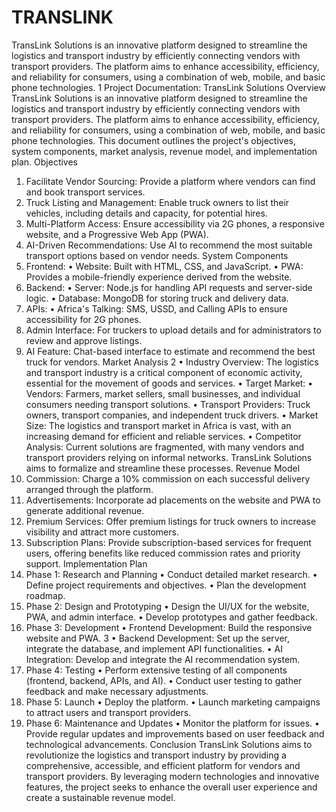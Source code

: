 # TRANSLINK
TransLink Solutions is an innovative platform designed to streamline the logistics and transport industry by efficiently connecting vendors with transport providers. The platform aims to enhance accessibility, efficiency, and reliability for consumers, using a combination of web, mobile, and basic phone technologies.
1
Project Documentation: TransLink Solutions
Overview
TransLink Solutions is an innovative platform designed to streamline the logistics and
transport industry by efficiently connecting vendors with transport providers. The
platform aims to enhance accessibility, efficiency, and reliability for consumers, using a
combination of web, mobile, and basic phone technologies. This document outlines the
project's objectives, system components, market analysis, revenue model, and
implementation plan.
Objectives
1. Facilitate Vendor Sourcing: Provide a platform where vendors can find and
book transport services.
2. Truck Listing and Management: Enable truck owners to list their vehicles,
including details and capacity, for potential hires.
3. Multi-Platform Access: Ensure accessibility via 2G phones, a responsive
website, and a Progressive Web App (PWA).
4. AI-Driven Recommendations: Use AI to recommend the most suitable transport
options based on vendor needs.
System Components
1. Frontend:
• Website: Built with HTML, CSS, and JavaScript.
• PWA: Provides a mobile-friendly experience derived from the website.
2. Backend:
• Server: Node.js for handling API requests and server-side logic.
• Database: MongoDB for storing truck and delivery data.
3. APIs:
• Africa's Talking: SMS, USSD, and Calling APIs to ensure accessibility for
2G phones.
4. Admin Interface: For truckers to upload details and for administrators to review
and approve listings.
5. AI Feature: Chat-based interface to estimate and recommend the best truck for
vendors.
Market Analysis
2
• Industry Overview: The logistics and transport industry is a critical component of
economic activity, essential for the movement of goods and services.
• Target Market:
• Vendors: Farmers, market sellers, small businesses, and individual
consumers needing transport solutions.
• Transport Providers: Truck owners, transport companies, and
independent truck drivers.
• Market Size: The logistics and transport market in Africa is vast, with an
increasing demand for efficient and reliable services.
• Competitor Analysis: Current solutions are fragmented, with many vendors and
transport providers relying on informal networks. TransLink Solutions aims to
formalize and streamline these processes.
Revenue Model
1. Commission: Charge a 10% commission on each successful delivery arranged
through the platform.
2. Advertisements: Incorporate ad placements on the website and PWA to
generate additional revenue.
3. Premium Services: Offer premium listings for truck owners to increase visibility
and attract more customers.
4. Subscription Plans: Provide subscription-based services for frequent users,
offering benefits like reduced commission rates and priority support.
Implementation Plan
1. Phase 1: Research and Planning
• Conduct detailed market research.
• Define project requirements and objectives.
• Plan the development roadmap.
2. Phase 2: Design and Prototyping
• Design the UI/UX for the website, PWA, and admin interface.
• Develop prototypes and gather feedback.
3. Phase 3: Development
• Frontend Development: Build the responsive website and PWA.
3
• Backend Development: Set up the server, integrate the database, and
implement API functionalities.
• AI Integration: Develop and integrate the AI recommendation system.
4. Phase 4: Testing
• Perform extensive testing of all components (frontend, backend, APIs, and
AI).
• Conduct user testing to gather feedback and make necessary
adjustments.
5. Phase 5: Launch
• Deploy the platform.
• Launch marketing campaigns to attract users and transport providers.
6. Phase 6: Maintenance and Updates
• Monitor the platform for issues.
• Provide regular updates and improvements based on user feedback and
technological advancements.
Conclusion
TransLink Solutions aims to revolutionize the logistics and transport industry by
providing a comprehensive, accessible, and efficient platform for vendors and transport
providers. By leveraging modern technologies and innovative features, the project
seeks to enhance the overall user experience and create a sustainable revenue model.
